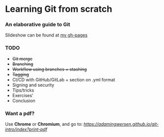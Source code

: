 # Learning Git from scratch

### An elaborative guide to Git

Slideshow can be found at [my gh-pages](https://adamingwersen.github.io/git-intro/index)

### TODO
 * <strike>Git merge</strike>
 * <strike>Branching</strike>
 * <strike>Workflow using branches + stashing</strike>
 * <strike>Tagging</strike>
 * CI/CD with GitHub/GitLab + section on .yml format
 * Signing and security
 * Tips/tricks
 * Exercises'
 * Conclusion

### Want a pdf?
Use <b>Chrome</b> or <b>Chromium</b>, and go to: <i>https://adamingwersen.github.io/git-intro/index?print-pdf</i>

